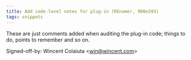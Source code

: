```yaml
---
title: Add code-level notes for plug-in (REnamer, 900e393)
tags: snippets
---
```


These are just comments added when auditing the plug-in code; things to do, points to remember and so on.

Signed-off-by: Wincent Colaiuta &lt;win@wincent.com&gt;
